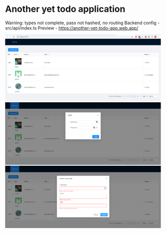 # Another yet todo application
Warning: types not complete, pass not hashed, no routing
Backend config - src/api/index.ts
Preview - https://another-yet-todo-app.web.app/

![alt text](https://raw.githubusercontent.com/iMpLicEMoN/another-yet-todo-app/master/2021-03-31_01-06-11.png)
![alt text](https://raw.githubusercontent.com/iMpLicEMoN/another-yet-todo-app/master/2021-03-31_01-06-22.png)
![alt text](https://raw.githubusercontent.com/iMpLicEMoN/another-yet-todo-app/master/2021-03-31_01-06-49.png)